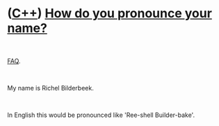 



 

 

 

 

 

([C++](Cpp.md)) [How do you pronounce your name?](CppPronounceName.md)
========================================================================

 

[FAQ](CppFaq.md).

 

My name is Richel Bilderbeek.

 

In English this would be pronounced like 'Ree-shell Builder-bake'.

 

 

 

 

 





 



